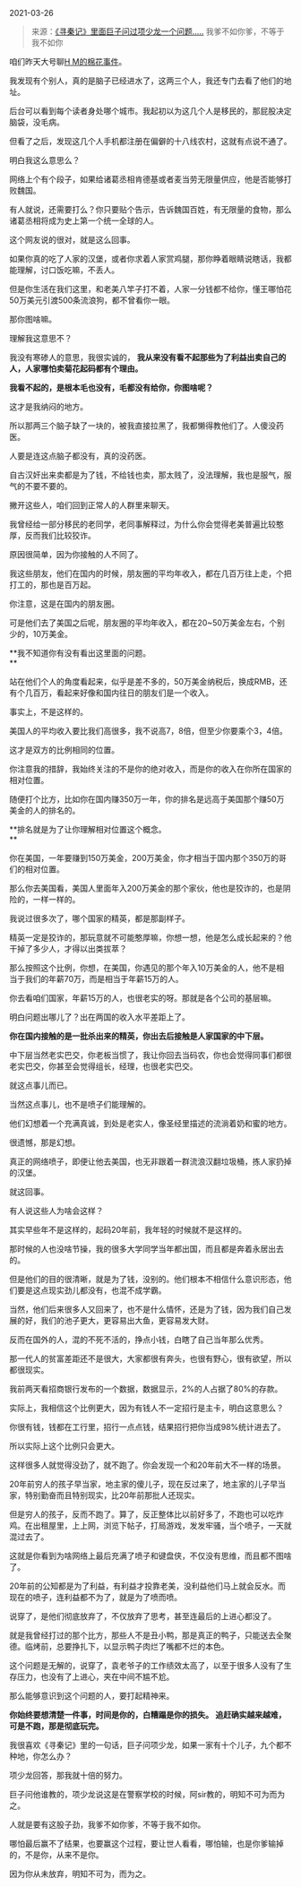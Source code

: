 2021-03-26

> 来源：[《寻秦记》里面巨子问过项少龙一个问题.....](http://mp.weixin.qq.com/s?__biz=MzU3NDc5Nzc0NQ==&mid=2247501187&idx=1&sn=f4b7bc857a094de8750be9b0e007f6e2&chksm=fd2e675dca59ee4b34ada4a7b5e4c821dda839fe73554707ae64ce8ab6fb407bd9e5fcb62994&scene=27#wechat_redirect)
> 我爹不如你爹，不等于我不如你

咱们昨天大号聊[H
M的棉花事件](http://mp.weixin.qq.com/s?__biz=MzU0MjYwNDU2Mw==&mid=2247497462&idx=2&sn=b343f291d3a3b789d090acbf14fc989f&chksm=fb1a9a8acc6d139ce066354eddcb88e8cb97c0ac2f3cb50a007ec3c31523754c20fd47155b73&scene=21#wechat_redirect)。  

  

我发现有个别人，真的是脑子已经进水了，这两三个人，我还专门去看了他们的地址。

  

后台可以看到每个读者身处哪个城市。我起初以为这几个人是移民的，那屁股决定脑袋，没毛病。

  

但看了之后，发现这几个人手机都注册在偏僻的十八线农村，这就有点说不通了。

  

明白我这么意思么？  

  

网络上个有个段子，如果给诸葛丞相肯德基或者麦当劳无限量供应，他是否能够打败魏国。  

  

有人就说，还需要打么？你只要贴个告示，告诉魏国百姓，有无限量的食物，那么诸葛丞相将成为史上第一个统一全球的人。

  

这个网友说的很对，就是这么回事。  

  

如果你真的吃了人家的汉堡，或者你求着人家赏鸡腿，那你睁着眼睛说瞎话，我都能理解，讨口饭吃嘛，不丢人。  

  

但是你生活在我们这里，和老美八竿子打不着，人家一分钱都不给你，懂王哪怕花50万美元引渡500条流浪狗，都不曾看你一眼。  

  

那你图啥嘛。

  

理解我这意思不？  

  

我没有寒碜人的意思，我很实诚的， **我从来没有看不起那些为了利益出卖自己的人，人家哪怕卖菊花起码都有个理由。**

  

 **我看不起的，是根本毛也没有，毛都没有给你，你图啥呢？**

  

这才是我纳闷的地方。

  

所以那两三个脑子缺了一块的，被我直接拉黑了，我都懒得教他们了。人傻没药医。  

  

人要是连这点脑子都没有，真的没药医。  

  

自古汉奸出来卖都是为了钱，不给钱也卖，那太贱了，没法理解，我也是服气，服气的不要不要的。

  

撇开这些人，咱们回到正常人的人群里来聊天。

  

我曾经给一部分移民的老同学，老同事解释过，为什么你会觉得老美普遍比较憨厚，反而我们比较狡诈。  

  

原因很简单，因为你接触的人不同了。  

  

我这些朋友，他们在国内的时候，朋友圈的平均年收入，都在几百万往上走，个把打工的，那也是百万起。

  

你注意，这是在国内的朋友圈。  

  

可是他们去了美国之后呢，朋友圈的平均年收入，都在20~50万美金左右，个别少的，10万美金。

  

 **我不知道你有没有看出这里面的问题。  
**

  

站在他们个人的角度看起来，似乎是差不多的，50万美金纳税后，换成RMB，还有个几百万，看起来好像和国内往日的朋友们是一个收入。

  

事实上，不是这样的。

  

美国人的平均收入要比我们高很多，我不说高7，8倍，但至少你要乘个3，4倍。  

  

这才是双方的比例相同的位置。

  

你注意我的措辞，我始终关注的不是你的绝对收入，而是你的收入在你所在国家的相对位置。

  

随便打个比方，比如你在国内赚350万一年，你的排名是远高于美国那个赚50万美金的人的排名的。  

  

 **排名就是为了让你理解相对位置这个概念。  
**

  

你在美国，一年要赚到150万美金，200万美金，你才相当于国内那个350万的哥们的相对位置。  

  

那么你去美国看，美国人里面年入200万美金的那个家伙，他也是狡诈的，也是阴险的，一样一样的。  

  

我说过很多次了，哪个国家的精英，都是那副样子。

  

精英一定是狡诈的，那玩意就不可能憨厚嘛，你想一想，他是怎么成长起来的？他干掉了多少人，才得以出类拔萃？

  

那么按照这个比例，你想，在美国，你遇见的那个年入10万美金的人，他不是相当于我们的年薪70万，而是相当于年薪15万的人。  

  

你去看咱们国家，年薪15万的人，也很老实的呀。那就是各个公司的基层嘛。  

  

明白问题出哪儿了？出在两国的收入水平差距上了。  

  

 **你在国内接触的是一批杀出来的精英，你出去后接触是人家国家的中下层。**

  

中下层当然老实巴交，你老板当惯了，我让你回去当码农，你也会觉得同事们都很老实巴交，你甚至会觉得组长，经理，也很老实巴交。  

  

就这点事儿而已。  

  

当然这点事儿，也不是喷子们能理解的。  

  

他们幻想着一个充满真诚，到处是老实人，像圣经里描述的流淌着奶和蜜的地方。

  

很遗憾，那是幻想。  

  

真正的网络喷子，即便让他去美国，也无非跟着一群流浪汉翻垃圾桶，拣人家扔掉的汉堡。

  

就这回事。

  

有人说这些人为啥会这样？  

  

其实早些年不是这样的，起码20年前，我年轻的时候就不是这样的。  

  

那时候的人也没啥节操，我的很多大学同学当年都出国，而且都是奔着永居出去的。  

  

但是他们的目的很清晰，就是为了钱，没别的。他们根本不相信什么意识形态，他们要是这点现实劲儿都没有，也混不成学霸。  

  

当然，他们后来很多人又回来了，也不是什么情怀，还是为了钱，因为我们自己发展的好，我们的池子更大，更容易出大鱼，更容易发大财。  

  

反而在国外的人，混的不死不活的，挣点小钱，白瞎了自己当年那么优秀。

  

那一代人的贫富差距还不是很大，大家都很有奔头，也很有野心，很有欲望，所以都很现实。  

  

我前两天看招商银行发布的一个数据，数据显示，2%的人占据了80%的存款。  

  

实际上，我相信这个比例更大，因为有钱人不一定招行是主卡，明白这意思么？

  

你很有钱，钱都在工行里，招行一点点钱，结果招行把你当成98%统计进去了。  

  

所以实际上这个比例只会更大。

  

这样很多人就觉得没劲了，就不跑了。你会发现一个和20年前大不一样的场景。  

  

20年前穷人的孩子早当家，地主家的傻儿子，现在反过来了，地主家的儿子早当家，特别勤奋而且特别现实，比20年前那批人还现实。

  

但是穷人的孩子，反而不跑了。算了，反正整体比以前好多了，不跑也可以吃炸鸡。在出租屋里，上上网，浏览下帖子，打局游戏，发发牢骚，当个喷子，一天就混过去了。  

  

这就是你看到为啥网络上最后充满了喷子和键盘侠，不仅没有思维，而且都不图啥了。  

  

20年前的公知都是为了利益，有利益才投靠老美，没利益他们马上就会反水。而现在的喷子，连利益都不为了，就是为了喷而喷。

  

说穿了，是他们彻底放弃了，不仅放弃了思考，甚至连最后的上进心都没了。

  

就是我曾经打过的那个比方，那些人不是丑小鸭，那是真正的鸭子，只能送去全聚德。临烤前，总要挣扎下，以显示鸭子肉烂了嘴都不烂的本色。

  

这个问题是无解的，说穿了，袁老爷子的工作绩效太高了，以至于很多人没有了生存压力，也没有了上进心，夹在中间不尴不尬。  

  

那么能够意识到这个问题的人，要打起精神来。  

  

 **你始终要想清楚一件事，时间是你的，白糟蹋是你的损失。** **追赶确实越来越难，可是不跑，那是彻底玩完。**

  

我很喜欢《寻秦记》里的一句话，巨子问项少龙，如果一家有十个儿子，九个都不种地，你怎么办？  

  

项少龙回答，那我就十倍的努力。

  

巨子问他谁教的，项少龙说这是在警察学校的时候，阿sir教的，明知不可为而为之。  

  

人就是要有这股子劲，我爹不如你爹，不等于我不如你。  

  

哪怕最后赢不了结果，也要赢这个过程，要让世人看看，哪怕输，也是你爹输掉的，不是你，从来不是你。

  

因为你从未放弃，明知不可为，而为之。

